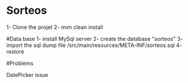 # Sorteos

1- Clone the projet
2- mvn clean install


#Data base
1- install MySql server
2- create the database "sorteos"
3- import the sql dump file /src/main/resources/META-INF/sorteos.sql 
4- restore


#Problems

DatePicker issue
